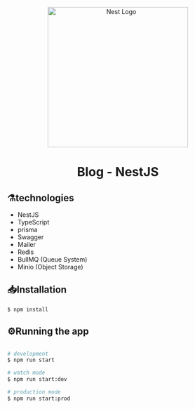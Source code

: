 <p align="center">
  <a href="http://nestjs.com/" target="blank"><img src="https://nestjs.com/img/logo_text.svg" width="320" alt="Nest Logo" /></a>
</p>

[circleci-image]: https://img.shields.io/circleci/build/github/nestjs/nest/master?token=abc123def456
[circleci-url]: https://circleci.com/gh/nestjs/nest

  <h1 align="center"> 
      Blog - NestJS
  </h1>   
  <!--[![Backers on Open Collective](https://opencollective.com/nest/backers/badge.svg)](https://opencollective.com/nest#backer)
  [![Sponsors on Open Collective](https://opencollective.com/nest/sponsors/badge.svg)](https://opencollective.com/nest#sponsor)-->

## ⚗️technologies

<ul>
    <li> NestJS </li>
    <li> TypeScript </li>
    <li> prisma</li>
    <li> Swagger </li>
    <li> Mailer </li>
    <li> Redis </li>
    <li> BullMQ (Queue System) </li>
    <li> Minio (Object Storage) </li>
</ul>

## 📥Installation

```bash
$ npm install
```

## ⚙️Running the app

```bash

# development
$ npm run start

# watch mode
$ npm run start:dev

# production mode
$ npm run start:prod
```
